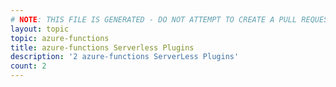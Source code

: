 ```yaml
---
# NOTE: THIS FILE IS GENERATED - DO NOT ATTEMPT TO CREATE A PULL REQUEST TO UPDATE THE DATA. 
layout: topic
topic: azure-functions
title: azure-functions Serverless Plugins
description: '2 azure-functions ServerLess Plugins'
count: 2
---
```

